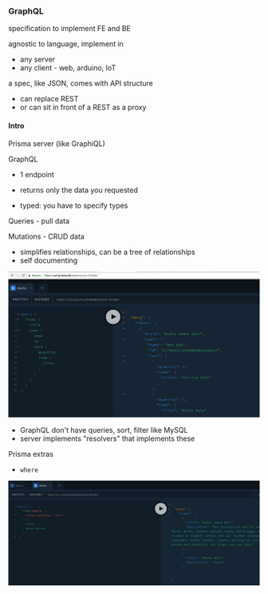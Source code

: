 ### GraphQL

specification to implement FE and BE

agnostic to language, implement in
- any server
- any client - web, arduino, IoT


a spec, like JSON, 
comes with API structure

- can replace REST
- or can sit in front of a REST as a proxy


#### Intro

Prisma server (like GraphiQL)

GraphQL
- 1 endpoint
- returns only the data you requested

- typed: you have to specify types

Queries - pull data

Mutations - CRUD data

- simplifies relationships, 
    can be a tree of relationships
- self documenting


![](2018-12-10-22-26-07.png)


- GraphQL don't have queries, sort, filter like MySQL
- server implements "resolvers" that implements these

Prisma extras
- `where`

![](2018-12-10-22-29-04.png)